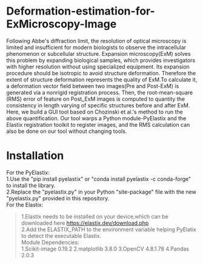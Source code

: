# Deformation-estimation-for-ExMicroscopy-Image
Following Abbe's diffraction limit, the resolution of optical microscopy is limited and insufficient for modern biologists to observe the intracellular phenomenon or subcellular structure. Expansion microscopy(ExM) solves this problem by expanding biological samples, which provides investigators with higher resolution without using specialized equipment. Its expansion procedure should be isotropic to avoid structure deformation. Therefore the extent of structure deformation represents the quality of ExM.To calculate it, a deformation vector field between two images(Pre and Post-ExM) is generated via a nonrigid registration process. Then, the root-mean-square (RMS) error of feature on Post_ExM images is computed to quantity the consistency in length varying of specific structures before and after ExM. Here, we build a GUI tool based on Chozinski et al.'s method to run the above quantification. Our tool warps a Python module-PyElastix and the Elastix registration toolkit to register images, and the RMS calculation can also be done on our tool without changing tools.

# Installation
For the PyElastix:   
   1.Use the "pip install pyelastix" or "conda install pyelastix -c conda-forge" to install the library.  
   2.Replace the "pyelastix.py" in your Python "site-package" file with the new "pyelastix.py" provided in this repository.  
For the Elastix:  
>1.Elastix needs to be installed on your device,which can be downloaded here https://elastix.dev/download.php  
>2.Add the ELASTIX_PATH to the environment variable helping PyElatix to detect the executable Elastix.  
Module Dependencies:  
>1.Scikit-image 0.19.2 
   2.matplotlib 3.8.0 
   3.OpenCV 4.8.1.78
   4.Pandas 2.0.3


